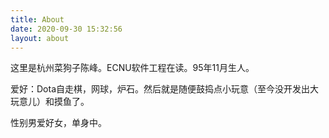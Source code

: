 ```yaml
---
title: About
date: 2020-09-30 15:32:56
layout: about
---
```


这里是杭州菜狗子陈峰。ECNU软件工程在读。95年11月生人。

爱好：Dota自走棋，网球，炉石。然后就是随便鼓捣点小玩意（至今没开发出大玩意儿）和摸鱼了。

性别男爱好女，单身中。